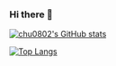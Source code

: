### Hi there 👋

<!--
**chu0802/chu0802** is a ✨ _special_ ✨ repository because its `README.md` (this file) appears on your GitHub profile.

Here are some ideas to get you started:

- 🔭 I’m currently working on ...
- 🌱 I’m currently learning ...
- 👯 I’m looking to collaborate on ...
- 🤔 I’m looking for help with ...
- 💬 Ask me about ...
- 📫 How to reach me: ...
- 😄 Pronouns: ...
- ⚡ Fun fact: ...
-->

[![chu0802's GitHub stats](https://github-readme-stats.vercel.app/api?username=chu0802&count_private=true&hide=prs,contribs&show_icons=true&include_all_commits=true&theme=calm)](https://github.com/chu0802)

[![Top Langs](https://github-readme-stats.vercel.app/api/top-langs/?username=chu0802&layout=compact&theme=calm)](https://github.com/chu0802)
